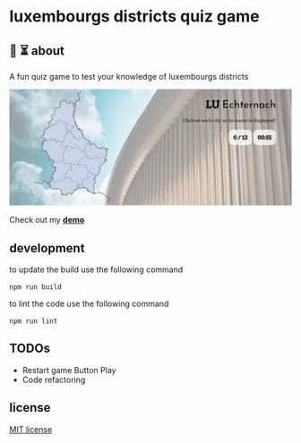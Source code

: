 # luxembourgs districts quiz game

## 🙋 ⏳ about

A fun quiz game to test your knowledge of luxembourgs districts

![luxembourgs districts quiz game](/assets/game_screen.jpg)

Check out my [**demo**](https://cheregi.github.io/luxembourgs_districts_quiz_game/)

## development

to update the build use the following command

    npm run build

to lint the code use the following command

    npm run lint

## TODOs

* Restart game Button Play
* Code refactoring

## license

[MIT license](LICENSE)